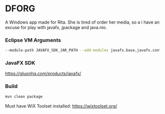 # DFORG
A Windows app made for Rita. She is tired of order her media, so a i have an excuse for play with javafx, jpackage and java.nio.

### Eclipse VM Arguments
```bash
--module-path JAVAFX_SDK_JAR_PATH --add-modules javafx.base,javafx.controls,javafx.graphics
```

### JavaFX SDK
https://gluonhq.com/products/javafx/

### Build
```bash
mvn clean package
```
Must have WiX Toolset installed: https://wixtoolset.org/
